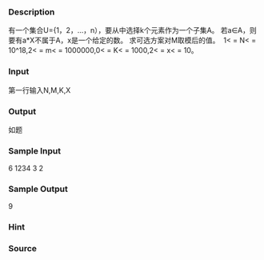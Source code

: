 
### Description
有一个集合U={1，2，…，n），要从中选择k个元素作为一个子集A。
若a∈A，则要有a*X不属于A，x是一个给定的数。
求可选方案对M取模后的值。
 1< = N< = 10^18,2< = m< = 1000000,0< = K< = 1000,2< = x< = 10。

### Input
第一行输入N,M,K,X
### Output
如题
### Sample Input
6 1234 3 2

### Sample Output
9
### Hint

### Source
